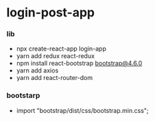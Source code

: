 # login-post-app

### lib

- npx create-react-app login-app
- yarn add redux react-redux
- npm install react-bootstrap bootstrap@4.6.0
- yarn add axios
- yarn add react-router-dom

### bootstarp

- import "bootstrap/dist/css/bootstrap.min.css";
